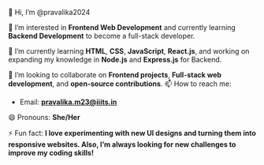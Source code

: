 👋 Hi, I’m @pravalika2024

👀 I’m interested in **Frontend Web Development** and currently learning **Backend Development** to become a full-stack developer.

🌱 I’m currently learning **HTML**, **CSS**, **JavaScript**, **React.js**, and working on expanding my knowledge in **Node.js** and **Express.js** for Backend.

💞️ I’m looking to collaborate on **Frontend projects**, **Full-stack web development**, and **open-source contributions**.
📫 How to reach me: 

- Email: **pravalika.m23@iiits.in**  

😄 Pronouns: **She/Her**

⚡ Fun fact: **I love experimenting with new UI designs and turning them into responsive websites. Also, I’m always looking for new challenges to improve my coding skills!**

